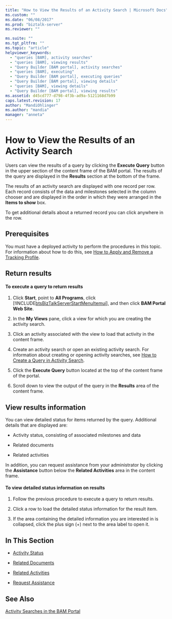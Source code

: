 ```yaml
---
title: "How to View the Results of an Activity Search | Microsoft Docs"
ms.custom: ""
ms.date: "06/08/2017"
ms.prod: "biztalk-server"
ms.reviewer: ""

ms.suite: ""
ms.tgt_pltfrm: ""
ms.topic: "article"
helpviewer_keywords: 
  - "queries [BAM], activity searches"
  - "queries [BAM], viewing results"
  - "Query Builder [BAM portal], activity searches"
  - "queries [BAM], executing"
  - "Query Builder [BAM portal], executing queries"
  - "Query Builder [BAM portal], viewing details"
  - "queries [BAM], viewing details"
  - "Query Builder [BAM portal], viewing results"
ms.assetid: d45cd777-d798-4f3b-ad9a-5121168d7b99
caps.latest.revision: 17
author: "MandiOhlinger"
ms.author: "mandia"
manager: "anneta"
---
```

# How to View the Results of an Activity Search
Users can view the results of a query by clicking the **Execute Query** button in the upper section of the content frame of the BAM portal. The results of the query are displayed in the **Results** section at the bottom of the frame.  
  
 The results of an activity search are displayed with one record per row. Each record consists of the data and milestones selected in the column chooser and are displayed in the order in which they were arranged in the **Items to show** box.  
  
 To get additional details about a returned record you can click anywhere in the row.  
  
## Prerequisites  
 You must have a deployed activity to perform the procedures in this topic. For information about how to do this, see [How to Apply and Remove a Tracking Profile](../core/how-to-apply-and-remove-a-tracking-profile.md).  
  
## Return results  
  
#### To execute a query to return results  
  
1.  Click **Start**, point to **All Programs**, click [!INCLUDE[btsBizTalkServerStartMenuItemui](../includes/btsbiztalkserverstartmenuitemui-md.md)], and then click **BAM Portal Web Site**.  
  
2.  In the **My Views** pane, click a view for which you are creating the activity search.  
  
3.  Click an activity associated with the view to load that activity in the content frame.  
  
4.  Create an activity search or open an existing activity search. For information about creating or opening activity searches, see [How to Create a Query in Activity Search](../core/how-to-create-a-query-in-activity-search.md).  
  
5.  Click the **Execute Query** button located at the top of the content frame of the portal.  
  
6.  Scroll down to view the output of the query in the **Results** area of the content frame.  
  
## View results information  
 You can view detailed status for items returned by the query. Additional details that are displayed are:  
  
-   Activity status, consisting of associated milestones and data  
  
-   Related documents  
  
-   Related activities  
  
 In addition, you can request assistance from your administrator by clicking the **Assistance** button below the **Related Activities** area in the content frame.  
  
#### To view detailed status information on results  
  
1.  Follow the previous procedure to execute a query to return results.  
  
2.  Click a row to load the detailed status information for the result item.  
  
3.  If the area containing the detailed information you are interested in is collapsed, click the plus sign (+) next to the area label to open it.  
  
## In This Section  
  
-   [Activity Status](../core/activity-status.md)  
  
-   [Related Documents](../core/related-documents.md)  
  
-   [Related Activities](../core/related-activities.md)  
  
-   [Request Assistance](../core/request-assistance.md)  
  
## See Also  
 [Activity Searches in the BAM Portal](../core/activity-searches-in-the-bam-portal.md)